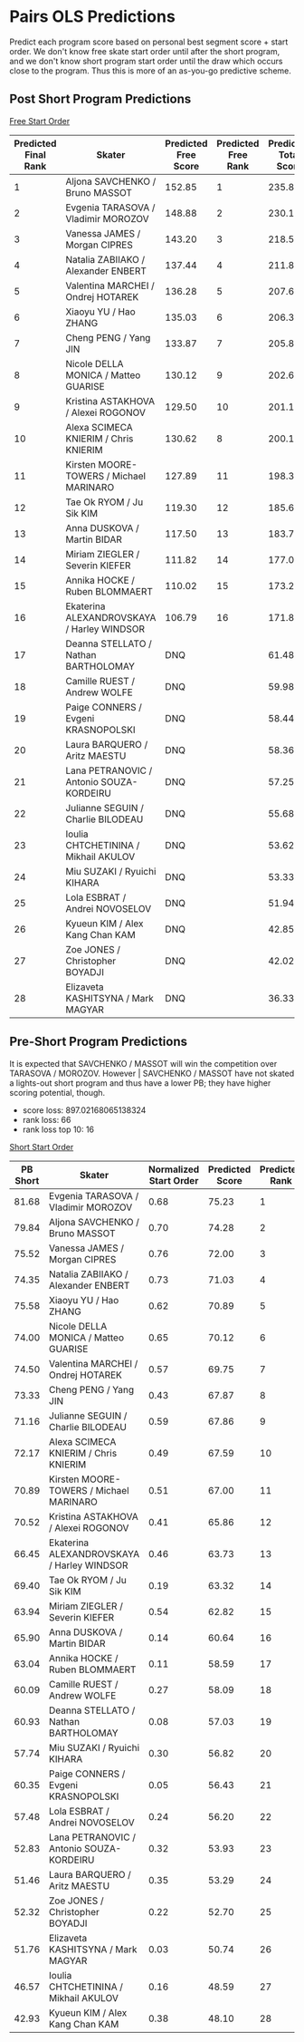 Pairs OLS Predictions
=====================

Predict each program score based on personal best segment score + start order.
We don't know free skate start order until after the short program, and we
don't know short program start order until the draw which occurs close to the
program. Thus this is more of an as-you-go predictive scheme.



## Post Short Program Predictions

[Free Start Order](http://www.isuresults.com/results/season1718/wc2018/wc2018_Pairs_FS_TimeSchedule.pdf)

| Predicted Final Rank | Skater | Predicted Free Score | Predicted Free Rank | Predicted Total Score | Start Order | PB Free Score | Short Score | Normalized Start Order |
|----|--------------------------------------------|--------|----|--------|----|--------|-------|------|
| 1  | Aljona SAVCHENKO / Bruno MASSOT            | 152.85 | 1  | 235.83 | 15 | 159.31 | 82.98 | 0.94 |
| 2  | Evgenia TARASOVA / Vladimir MOROZOV        | 148.88 | 2  | 230.17 | 16 | 151.23 | 81.29 | 1.0  |
| 3  | Vanessa JAMES / Morgan CIPRES              | 143.20 | 3  | 218.52 | 14 | 145.84 | 75.32 | 0.88 |
| 4  | Natalia ZABIIAKO / Alexander ENBERT        | 137.44 | 4  | 211.82 | 13 | 138.53 | 74.38 | 0.81 |
| 5  | Valentina MARCHEI / Ondrej HOTAREK         | 136.28 | 5  | 207.65 | 10 | 142.09 | 71.37 | 0.63 |
| 6  | Xiaoyu YU / Hao ZHANG                      | 135.03 | 6  | 206.34 | 7  | 145.53 | 71.31 | 0.44 |
| 7  | Cheng PENG / Yang JIN                      | 133.87 | 7  | 205.85 | 11 | 136.48 | 71.98 | 0.69 |
| 8  | Nicole DELLA MONICA / Matteo GUARISE       | 130.12 | 9  | 202.65 | 12 | 128.74 | 72.53 | 0.75 |
| 9  | Kristina ASTAKHOVA / Alexei ROGONOV        | 129.50 | 10 | 201.12 | 9  | 133.17 | 71.62 | 0.56 |
| 10 | Alexa SCIMECA KNIERIM / Chris KNIERIM      | 130.62 | 8  | 200.17 | 6  | 140.35 | 69.55 | 0.38 |
| 11 | Kirsten MOORE-TOWERS / Michael MARINARO    | 127.89 | 11 | 198.38 | 8  | 132.43 | 70.49 | 0.5  |
| 12 | Tae Ok RYOM / Ju Sik KIM                   | 119.30 | 12 | 185.62 | 5  | 124.23 | 66.32 | 0.31 |
| 13 | Anna DUSKOVA / Martin BIDAR                | 117.50 | 13 | 183.79 | 4  | 123.19 | 66.29 | 0.25 |
| 14 | Miriam ZIEGLER / Severin KIEFER            | 111.82 | 14 | 177.03 | 2  | 117.81 | 65.21 | 0.13 |
| 15 | Annika HOCKE / Ruben BLOMMAERT             | 110.02 | 15 | 173.28 | 3  | 113.16 | 63.26 | 0.19 |
| 16 | Ekaterina ALEXANDROVSKAYA / Harley WINDSOR | 106.79 | 16 | 171.81 | 1  | 111.65 | 65.02 | 0.06 |
| 17 | Deanna STELLATO / Nathan BARTHOLOMAY       | DNQ    |    |  61.48 |    |        | 61.48 |      |
| 18 | Camille RUEST / Andrew WOLFE               | DNQ    |    |  59.98 |    |        | 59.98 |      |
| 19 | Paige CONNERS / Evgeni KRASNOPOLSKI        | DNQ    |    |  58.44 |    |        | 58.44 |      |
| 20 | Laura BARQUERO / Aritz MAESTU              | DNQ    |    |  58.36 |    |        | 58.36 |      |
| 21 | Lana PETRANOVIC / Antonio SOUZA-KORDEIRU   | DNQ    |    |  57.25 |    |        | 57.25 |      |
| 22 | Julianne SEGUIN / Charlie BILODEAU         | DNQ    |    |  55.68 |    |        | 55.68 |      |
| 23 | Ioulia CHTCHETININA / Mikhail AKULOV       | DNQ    |    |  53.62 |    |        | 53.62 |      |
| 24 | Miu SUZAKI / Ryuichi KIHARA                | DNQ    |    |  53.33 |    |        | 53.33 |      |
| 25 | Lola ESBRAT / Andrei NOVOSELOV             | DNQ    |    |  51.94 |    |        | 51.94 |      |
| 26 | Kyueun KIM / Alex Kang Chan KAM            | DNQ    |    |  42.85 |    |        | 42.85 |      |
| 27 | Zoe JONES / Christopher BOYADJI            | DNQ    |    |  42.02 |    |        | 42.02 |      |
| 28 | Elizaveta KASHITSYNA / Mark MAGYAR         | DNQ    |    |  36.33 |    |        | 36.33 |      |


## Pre-Short Program Predictions
It is expected that SAVCHENKO / MASSOT will win the competition over TARASOVA /
MOROZOV. However |  SAVCHENKO / MASSOT have not skated a lights-out short program
and thus have a lower PB; they have higher scoring potential, though.

* score loss: 897.02168065138324
* rank loss: 66
* rank loss top 10: 16

[Short Start Order](http://www.isuresults.com/results/season1718/wc2018/wc2018_Pairs_SP_TimeSchedule.pdf)

| PB Short | Skater | Normalized Start Order | Predicted Score | Predicted Rank | Start |
|-------|--------------------------------------------|------|-------|----|----|
| 81.68 | Evgenia TARASOVA / Vladimir MOROZOV        | 0.68 | 75.23 | 1  | 19 |
| 79.84 | Aljona SAVCHENKO / Bruno MASSOT            | 0.70 | 74.28 | 2  | 20 |
| 75.52 | Vanessa JAMES / Morgan CIPRES              | 0.76 | 72.00 | 3  | 21 |
| 74.35 | Natalia ZABIIAKO / Alexander ENBERT        | 0.73 | 71.03 | 4  | 20 |
| 75.58 | Xiaoyu YU / Hao ZHANG                      | 0.62 | 70.89 | 5  | 17 |
| 74.00 | Nicole DELLA MONICA / Matteo GUARISE       | 0.65 | 70.12 | 6  | 18 |
| 74.50 | Valentina MARCHEI / Ondrej HOTAREK         | 0.57 | 69.75 | 7  | 16 |
| 73.33 | Cheng PENG / Yang JIN                      | 0.43 | 67.87 | 8  | 12 |
| 71.16 | Julianne SEGUIN / Charlie BILODEAU         | 0.59 | 67.86 | 9  | 17 |
| 72.17 | Alexa SCIMECA KNIERIM / Chris KNIERIM      | 0.49 | 67.59 | 10 | 14 |
| 70.89 | Kirsten MOORE-TOWERS / Michael MARINARO    | 0.51 | 67.00 | 11 | 14 |
| 70.52 | Kristina ASTAKHOVA / Alexei ROGONOV        | 0.41 | 65.86 | 12 | 11 |
| 66.45 | Ekaterina ALEXANDROVSKAYA / Harley WINDSOR | 0.46 | 63.73 | 13 | 13 |
| 69.40 | Tae Ok RYOM / Ju Sik KIM                   | 0.19 | 63.32 | 14 | 5  |
| 63.94 | Miriam ZIEGLER / Severin KIEFER            | 0.54 | 62.82 | 15 | 15 |
| 65.90 | Anna DUSKOVA / Martin BIDAR                | 0.14 | 60.64 | 16 | 4  |
| 63.04 | Annika HOCKE / Ruben BLOMMAERT             | 0.11 | 58.59 | 17 | 3  |
| 60.09 | Camille RUEST / Andrew WOLFE               | 0.27 | 58.09 | 18 | 8  |
| 60.93 | Deanna STELLATO / Nathan BARTHOLOMAY       | 0.08 | 57.03 | 19 | 2  |
| 57.74 | Miu SUZAKI / Ryuichi KIHARA                | 0.30 | 56.82 | 20 | 8  |
| 60.35 | Paige CONNERS / Evgeni KRASNOPOLSKI        | 0.05 | 56.43 | 21 | 2  |
| 57.48 | Lola ESBRAT / Andrei NOVOSELOV             | 0.24 | 56.20 | 22 | 7  |
| 52.83 | Lana PETRANOVIC / Antonio SOUZA-KORDEIRU   | 0.32 | 53.93 | 23 | 9  |
| 51.46 | Laura BARQUERO / Aritz MAESTU              | 0.35 | 53.29 | 24 | 10 |
| 52.32 | Zoe JONES / Christopher BOYADJI            | 0.22 | 52.70 | 25 | 6  |
| 51.76 | Elizaveta KASHITSYNA / Mark MAGYAR         | 0.03 | 50.74 | 26 | 1  |
| 46.57 | Ioulia CHTCHETININA / Mikhail AKULOV       | 0.16 | 48.59 | 27 | 5  |
| 42.93 | Kyueun KIM / Alex Kang Chan KAM            | 0.38 | 48.10 | 28 | 11 |
